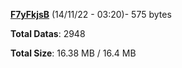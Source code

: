 [**F7yFkjsB**](/data/F7yFkjsB.txt) (14/11/22 - 03:20)- 575 bytes

**Total Datas**: 2948

**Total Size**: 16.38 MB / 16.4 MB